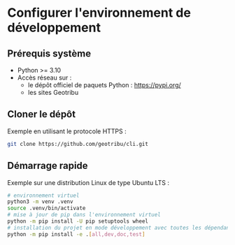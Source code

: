 # Configurer l'environnement de développement

## Prérequis système

- Python >= 3.10
- Accès réseau sur :
    - le dépôt officiel de paquets Python : <https://pypi.org/>
    - les sites Geotribu

## Cloner le dépôt

Exemple en utilisant le protocole HTTPS :

```sh
git clone https://github.com/geotribu/cli.git
```

## Démarrage rapide

Exemple sur une distribution Linux de type Ubuntu LTS :

```sh
# environnement virtuel
python3 -m venv .venv
source .venv/bin/activate
# mise à jour de pip dans l'environnement virtuel
python -m pip install -U pip setuptools wheel
# installation du projet en mode développement avec toutes les dépendances fonctionnelles
python -m pip install -e .[all,dev,doc,test]
```
